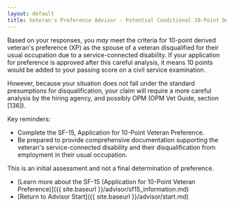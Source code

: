 ```yaml
---
layout: default
title: Veteran's Preference Advisor - Potential Conditional 10-Point Derived Preference (XP) - Spouse
---
```


Based on your responses, you *may* meet the criteria for 10-point derived veteran's preference (XP) as the spouse of a veteran disqualified for their usual occupation due to a service-connected disability. If your application for preference is approved after this careful analysis, it means 10 points would be added to your passing score on a civil service examination.

However, because your situation does not fall under the standard presumptions for disqualification, your claim will require a more careful analysis by the hiring agency, and possibly OPM (OPM Vet Guide, section [136]).

Key reminders:
*   Complete the SF-15, Application for 10-Point Veteran Preference.
*   Be prepared to provide comprehensive documentation supporting the veteran's service-connected disability and their disqualification from employment in their usual occupation.

This is an initial assessment and not a final determination of preference.

* [Learn more about the SF-15 (Application for 10-Point Veteran Preference)]({{ site.baseurl }}/advisor/sf15_information.md)
* [Return to Advisor Start]({{ site.baseurl }}/advisor/start.md)
